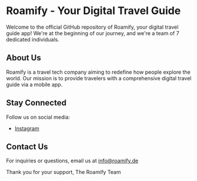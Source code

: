 # Roamify - Your Digital Travel Guide

Welcome to the official GitHub repository of Roamify, your digital travel guide app! We're at the beginning of our journey, and we're a team of 7 dedicated individuals.

## About Us

Roamify is a travel tech company aiming to redefine how people explore the world. Our mission is to provide travelers with a comprehensive digital travel guide via a mobile app.


## Stay Connected

Follow us on social media:

- [Instagram](https://www.instagram.com/roamify_official)

## Contact Us

For inquiries or questions, email us at info@roamify.de

Thank you for your support,
The Roamify Team
